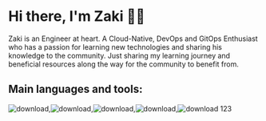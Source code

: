 # Hi there, I'm Zaki 👋🏾
Zaki is an Engineer at heart. A Cloud-Native, DevOps and GitOps Enthusiast who has a passion for learning new technologies and sharing his knowledge to the community.
Just sharing my learning journey and beneficial resources along the way for the community to benefit from.
## Main languages and tools:
![download](https://user-images.githubusercontent.com/96184193/159127546-5c304590-0cfa-4a81-96cd-11b143e29b2d.png),![download](https://user-images.githubusercontent.com/96184193/159127648-464da937-bf5a-426a-8d5f-e1cd63a2cc34.png),![download](https://user-images.githubusercontent.com/96184193/159127760-40a9f85b-8ff8-461a-96d0-5aa9cc74299d.png),![download](https://user-images.githubusercontent.com/96184193/159127795-80edc36f-25da-4f61-a38f-ecf494a27bcc.png),![download](https://user-images.githubusercontent.com/96184193/159127821-6f708815-9876-4158-9eba-494a797745de.png)
123





